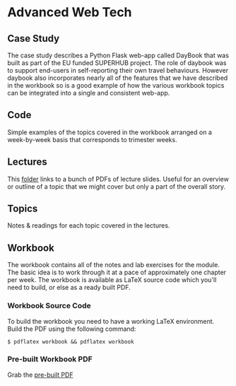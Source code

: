# Advanced Web Tech

## Case Study

The case study describes a Python Flask web-app called DayBook that was built as part of the EU funded SUPERHUB project. The role of daybook was to support end-users in self-reporting their own travel behaviours. However daybook also incorporates nearly all of the features that we have described in the workbook so is a good example of how the various workbook topics can be integrated into a single and consistent web-app.


## Code

Simple examples of the topics covered in the workbook arranged on a week-by-week basis that corresponds to trimester weeks.


## Lectures

This [folder](/lectures/README.md) links to a bunch of PDFs of lecture slides. Useful for an overview or outline of a topic that we might cover but only a part of the overall story.

## Topics

Notes & readings for each topic covered in the lectures.


## Workbook

The workbook contains all of the notes and lab exercises for the module. The basic idea is to work through it at a pace of approximately one chapter per week. The workbook is available as LaTeX source code which you'll need to build, or else as a ready built PDF.


### Workbook Source Code

To build the workbook you need to have a working LaTeX environment. Build the PDF using the following command:

    $ pdflatex workbook && pdflatex workbook


### Pre-built Workbook PDF

Grab the [pre-built PDF](https://www.dropbox.com/s/k41vw5a49y64nt7/workbook.pdf?dl=1)

